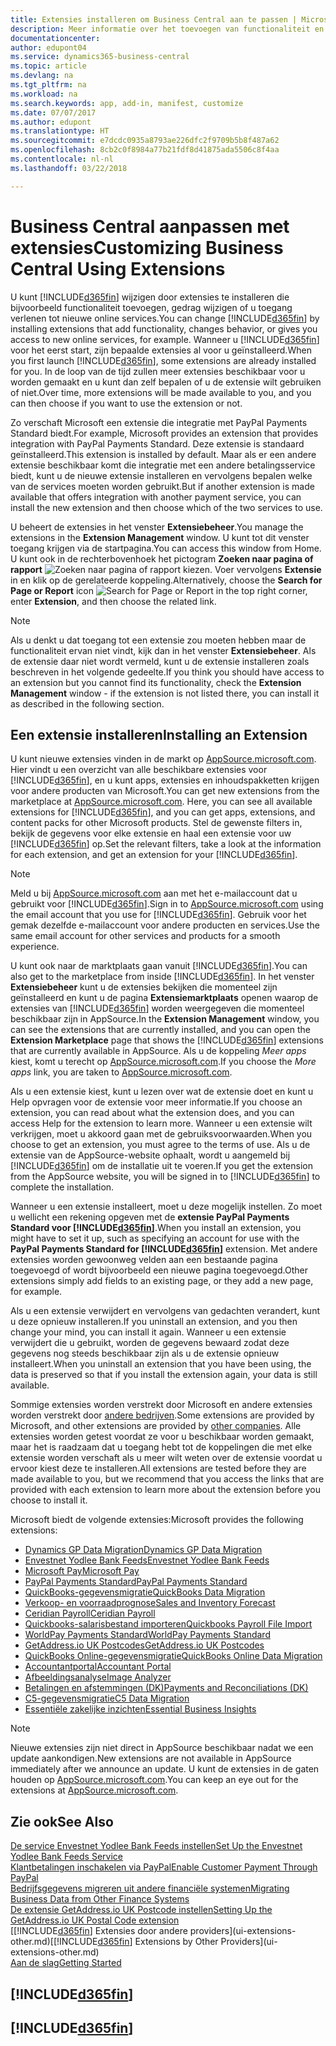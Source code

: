```yaml
---
title: Extensies installeren om Business Central aan te passen | Microsoft Docs
description: Meer informatie over het toevoegen van functionaliteit en het aanpassen van Business Central door extensies te installeren.
documentationcenter: 
author: edupont04
ms.service: dynamics365-business-central
ms.topic: article
ms.devlang: na
ms.tgt_pltfrm: na
ms.workload: na
ms.search.keywords: app, add-in, manifest, customize
ms.date: 07/07/2017
ms.author: edupont
ms.translationtype: HT
ms.sourcegitcommit: e7dcdc0935a8793ae226dfc2f9709b5b8f487a62
ms.openlocfilehash: 8cb2c0f8984a77b21fdf8d41875ada5506c8f4aa
ms.contentlocale: nl-nl
ms.lasthandoff: 03/22/2018

---
```

# <a name="customizing-business-central-using-extensions"></a><span data-ttu-id="c39cc-103">Business Central aanpassen met extensies</span><span class="sxs-lookup"><span data-stu-id="c39cc-103">Customizing Business Central Using Extensions</span></span>
<span data-ttu-id="c39cc-104">U kunt [!INCLUDE[d365fin](includes/d365fin_md.md)] wijzigen door extensies te installeren die bijvoorbeeld functionaliteit toevoegen, gedrag wijzigen of u toegang verlenen tot nieuwe online services.</span><span class="sxs-lookup"><span data-stu-id="c39cc-104">You can change [!INCLUDE[d365fin](includes/d365fin_md.md)] by installing extensions that add functionality, changes behavior, or gives you access to new online services, for example.</span></span>
<span data-ttu-id="c39cc-105">Wanneer u [!INCLUDE[d365fin](includes/d365fin_md.md)] voor het eerst start, zijn bepaalde extensies al voor u geïnstalleerd.</span><span class="sxs-lookup"><span data-stu-id="c39cc-105">When you first launch [!INCLUDE[d365fin](includes/d365fin_md.md)], some extensions are already installed for you.</span></span> <span data-ttu-id="c39cc-106">In de loop van de tijd zullen meer extensies beschikbaar voor u worden gemaakt en u kunt dan zelf bepalen of u de extensie wilt gebruiken of niet.</span><span class="sxs-lookup"><span data-stu-id="c39cc-106">Over time, more extensions will be made available to you, and you can then choose if you want to use the extension or not.</span></span>

<span data-ttu-id="c39cc-107">Zo verschaft Microsoft een extensie die integratie met PayPal Payments Standard biedt.</span><span class="sxs-lookup"><span data-stu-id="c39cc-107">For example, Microsoft provides an extension that provides integration with PayPal Payments Standard.</span></span> <span data-ttu-id="c39cc-108">Deze extensie is standaard geïnstalleerd.</span><span class="sxs-lookup"><span data-stu-id="c39cc-108">This extension is installed by default.</span></span>
<span data-ttu-id="c39cc-109">Maar als er een andere extensie beschikbaar komt die integratie met een andere betalingsservice biedt, kunt u de nieuwe extensie installeren en vervolgens bepalen welke van de services moeten worden gebruikt.</span><span class="sxs-lookup"><span data-stu-id="c39cc-109">But if another extension is made available that offers integration with another payment service, you can install the new extension and then choose which of the two services to use.</span></span>  

<span data-ttu-id="c39cc-110">U beheert de extensies in het venster **Extensiebeheer**.</span><span class="sxs-lookup"><span data-stu-id="c39cc-110">You manage the extensions in the **Extension Management** window.</span></span> <span data-ttu-id="c39cc-111">U kunt tot dit venster toegang krijgen via de startpagina.</span><span class="sxs-lookup"><span data-stu-id="c39cc-111">You can access this window from Home.</span></span> <span data-ttu-id="c39cc-112">U kunt ook in de rechterbovenhoek het pictogram **Zoeken naar pagina of rapport** ![Zoeken naar pagina of rapport](media/ui-search/search_small.png "Pictogram Zoeken naar pagina of rapport") kiezen. Voer vervolgens **Extensie** in en klik op de gerelateerde koppeling.</span><span class="sxs-lookup"><span data-stu-id="c39cc-112">Alternatively, choose the **Search for Page or Report** icon ![Search for Page or Report](media/ui-search/search_small.png "Search for Page or Report icon") in the top right corner, enter **Extension**, and then choose the related link.</span></span>  

> [!NOTE]  
>   <span data-ttu-id="c39cc-113">Als u denkt u dat toegang tot een extensie zou moeten hebben maar de functionaliteit ervan niet vindt, kijk dan in het venster **Extensiebeheer**. Als de extensie daar niet wordt vermeld, kunt u de extensie installeren zoals beschreven in het volgende gedeelte.</span><span class="sxs-lookup"><span data-stu-id="c39cc-113">If you think you should have access to an extension but you cannot find its functionality, check the **Extension Management** window - if the extension is not listed there, you can install it as described in the following section.</span></span>  

## <a name="installing-an-extension"></a><span data-ttu-id="c39cc-114">Een extensie installeren</span><span class="sxs-lookup"><span data-stu-id="c39cc-114">Installing an Extension</span></span>
<span data-ttu-id="c39cc-115">U kunt nieuwe extensies vinden in de markt op [AppSource.microsoft.com](https://appsource.microsoft.com/en-us/marketplace/apps?product=dynamics-365%3Bdynamics-365-for-financials&page=1). Hier vindt u een overzicht van alle beschikbare extensies voor [!INCLUDE[d365fin](includes/d365fin_md.md)], en u kunt apps, extensies en inhoudspakketten krijgen voor andere producten van Microsoft.</span><span class="sxs-lookup"><span data-stu-id="c39cc-115">You can get new extensions from the marketplace at [AppSource.microsoft.com](https://appsource.microsoft.com/en-us/marketplace/apps?product=dynamics-365%3Bdynamics-365-for-financials&page=1). Here, you can see all available extensions for [!INCLUDE[d365fin](includes/d365fin_md.md)], and you can get apps, extensions, and content packs for other Microsoft products.</span></span> <span data-ttu-id="c39cc-116">Stel de gewenste filters in, bekijk de gegevens voor elke extensie en haal een extensie voor uw [!INCLUDE[d365fin](includes/d365fin_md.md)] op.</span><span class="sxs-lookup"><span data-stu-id="c39cc-116">Set the relevant filters, take a look at the information for each extension, and get an extension for your [!INCLUDE[d365fin](includes/d365fin_md.md)].</span></span>  
> [!NOTE]  
>   <span data-ttu-id="c39cc-117">Meld u bij [AppSource.microsoft.com](https://appsource.microsoft.com/) aan met het e-mailaccount dat u gebruikt voor [!INCLUDE[d365fin](includes/d365fin_md.md)].</span><span class="sxs-lookup"><span data-stu-id="c39cc-117">Sign in to [AppSource.microsoft.com](https://appsource.microsoft.com/) using the email account that you use for [!INCLUDE[d365fin](includes/d365fin_md.md)].</span></span> <span data-ttu-id="c39cc-118">Gebruik voor het gemak dezelfde e-mailaccount voor andere producten en services.</span><span class="sxs-lookup"><span data-stu-id="c39cc-118">Use the same email account for other services and products for a smooth experience.</span></span>  

<span data-ttu-id="c39cc-119">U kunt ook naar de marktplaats gaan vanuit [!INCLUDE[d365fin](includes/d365fin_md.md)].</span><span class="sxs-lookup"><span data-stu-id="c39cc-119">You can also get to the marketplace from inside [!INCLUDE[d365fin](includes/d365fin_md.md)].</span></span> <span data-ttu-id="c39cc-120">In het venster **Extensiebeheer** kunt u de extensies bekijken die momenteel zijn geïnstalleerd en kunt u de pagina **Extensiemarktplaats** openen waarop de extensies van [!INCLUDE[d365fin](includes/d365fin_md.md)] worden weergegeven die momenteel beschikbaar zijn in AppSource.</span><span class="sxs-lookup"><span data-stu-id="c39cc-120">In the **Extension Management** window, you can see the extensions that are currently installed, and you can open the **Extension Marketplace** page that shows the [!INCLUDE[d365fin](includes/d365fin_md.md)] extensions that are currently available in AppSource.</span></span> <span data-ttu-id="c39cc-121">Als u de koppeling *Meer apps* kiest, komt u terecht op [AppSource.microsoft.com](https://appsource.microsoft.com/en-us/marketplace/apps?product=dynamics-365%3Bdynamics-365-for-financials&page=1).</span><span class="sxs-lookup"><span data-stu-id="c39cc-121">If you choose the *More apps* link, you are taken to [AppSource.microsoft.com](https://appsource.microsoft.com/en-us/marketplace/apps?product=dynamics-365%3Bdynamics-365-for-financials&page=1).</span></span>  

<span data-ttu-id="c39cc-122">Als u een extensie kiest, kunt u lezen over wat de extensie doet en kunt u Help opvragen voor de extensie voor meer informatie.</span><span class="sxs-lookup"><span data-stu-id="c39cc-122">If you choose an extension, you can read about what the extension does, and you can access Help for the extension to learn more.</span></span> <span data-ttu-id="c39cc-123">Wanneer u een extensie wilt verkrijgen, moet u akkoord gaan met de gebruiksvoorwaarden.</span><span class="sxs-lookup"><span data-stu-id="c39cc-123">When you choose to get an extension, you must agree to the terms of use.</span></span> <span data-ttu-id="c39cc-124">Als u de extensie van de AppSource-website ophaalt, wordt u aangemeld bij [!INCLUDE[d365fin](includes/d365fin_md.md)] om de installatie uit te voeren.</span><span class="sxs-lookup"><span data-stu-id="c39cc-124">If you get the extension from the AppSource website, you will be signed in to [!INCLUDE[d365fin](includes/d365fin_md.md)] to complete the installation.</span></span>  

<span data-ttu-id="c39cc-125">Wanneer u een extensie installeert, moet u deze mogelijk instellen. Zo moet u wellicht een rekening opgeven met de **extensie PayPal Payments Standard voor [!INCLUDE[d365fin](includes/d365fin_md.md)]**.</span><span class="sxs-lookup"><span data-stu-id="c39cc-125">When you install an extension, you might have to set it up, such as specifying an account for use with the **PayPal Payments Standard for [!INCLUDE[d365fin](includes/d365fin_md.md)]** extension.</span></span>
<span data-ttu-id="c39cc-126">Met andere extensies worden gewoonweg velden aan een bestaande pagina toegevoegd of wordt bijvoorbeeld een nieuwe pagina toegevoegd.</span><span class="sxs-lookup"><span data-stu-id="c39cc-126">Other extensions simply add fields to an existing page, or they add a new page, for example.</span></span>   

<span data-ttu-id="c39cc-127">Als u een extensie verwijdert en vervolgens van gedachten verandert, kunt u deze opnieuw installeren.</span><span class="sxs-lookup"><span data-stu-id="c39cc-127">If you uninstall an extension, and you then change your mind, you can install it again.</span></span> <span data-ttu-id="c39cc-128">Wanneer u een extensie verwijdert die u gebruikt, worden de gegevens bewaard zodat deze gegevens nog steeds beschikbaar zijn als u de extensie opnieuw installeert.</span><span class="sxs-lookup"><span data-stu-id="c39cc-128">When you uninstall an extension that you have been using, the data is preserved so that if you install the extension again, your data is still available.</span></span>  

<span data-ttu-id="c39cc-129">Sommige extensies worden verstrekt door Microsoft en andere extensies worden verstrekt door [andere bedrijven](ui-extensions-other.md).</span><span class="sxs-lookup"><span data-stu-id="c39cc-129">Some extensions are provided by Microsoft, and other extensions are provided by [other companies](ui-extensions-other.md).</span></span> <span data-ttu-id="c39cc-130">Alle extensies worden getest voordat ze voor u beschikbaar worden gemaakt, maar het is raadzaam dat u toegang hebt tot de koppelingen die met elke extensie worden verschaft als u meer wilt weten over de extensie voordat u ervoor kiest deze te installeren.</span><span class="sxs-lookup"><span data-stu-id="c39cc-130">All extensions are tested before they are made available to you, but we recommend that you access the links that are provided with each extension to learn more about the extension before you choose to install it.</span></span>  

<span data-ttu-id="c39cc-131">Microsoft biedt de volgende extensies:</span><span class="sxs-lookup"><span data-stu-id="c39cc-131">Microsoft provides the following extensions:</span></span>  

* [<span data-ttu-id="c39cc-132">Dynamics GP Data Migration</span><span class="sxs-lookup"><span data-stu-id="c39cc-132">Dynamics GP Data Migration</span></span>](ui-extensions-dynamicsgp-data-migration.md)  
* [<span data-ttu-id="c39cc-133">Envestnet Yodlee Bank Feeds</span><span class="sxs-lookup"><span data-stu-id="c39cc-133">Envestnet Yodlee Bank Feeds</span></span>](ui-extensions-yodlee-bank-feeds.md)  
* [<span data-ttu-id="c39cc-134">Microsoft Pay</span><span class="sxs-lookup"><span data-stu-id="c39cc-134">Microsoft Pay</span></span>](ui-extensions-microsoft-pay-payments.md)  
* [<span data-ttu-id="c39cc-135">PayPal Payments Standard</span><span class="sxs-lookup"><span data-stu-id="c39cc-135">PayPal Payments Standard</span></span>](ui-extensions-paypal-payments-standard.md)  
* [<span data-ttu-id="c39cc-136">QuickBooks-gegevensmigratie</span><span class="sxs-lookup"><span data-stu-id="c39cc-136">QuickBooks Data Migration</span></span>](ui-extensions-quickbooks-data-migration.md)  
* [<span data-ttu-id="c39cc-137">Verkoop- en voorraadprognose</span><span class="sxs-lookup"><span data-stu-id="c39cc-137">Sales and Inventory Forecast</span></span>](ui-extensions-sales-forecast.md)  
* [<span data-ttu-id="c39cc-138">Ceridian Payroll</span><span class="sxs-lookup"><span data-stu-id="c39cc-138">Ceridian Payroll</span></span>](ui-extensions-ceridian-payroll.md)  
* [<span data-ttu-id="c39cc-139">Quickbooks-salarisbestand importeren</span><span class="sxs-lookup"><span data-stu-id="c39cc-139">Quickbooks Payroll File Import</span></span>](ui-extensions-quickbooks-payroll.md)  
* [<span data-ttu-id="c39cc-140">WorldPay Payments Standard</span><span class="sxs-lookup"><span data-stu-id="c39cc-140">WorldPay Payments Standard</span></span>](ui-extensions-worldpay-payments-standard.md)  
* [<span data-ttu-id="c39cc-141">GetAddress.io UK Postcodes</span><span class="sxs-lookup"><span data-stu-id="c39cc-141">GetAddress.io UK Postcodes</span></span>](ui-extensions-getaddressio.md)  
* [<span data-ttu-id="c39cc-142">QuickBooks Online-gegevensmigratie</span><span class="sxs-lookup"><span data-stu-id="c39cc-142">QuickBooks Online Data Migration</span></span>](ui-extensions-quickbooks-online-data-migration.md)  
* [<span data-ttu-id="c39cc-143">Accountantportal</span><span class="sxs-lookup"><span data-stu-id="c39cc-143">Accountant Portal</span></span>](ui-extensions-accountant-portal.md)  
* [<span data-ttu-id="c39cc-144">Afbeeldingsanalyse</span><span class="sxs-lookup"><span data-stu-id="c39cc-144">Image Analyzer</span></span>](ui-extensions-image-analyzer.md)  
* [<span data-ttu-id="c39cc-145">Betalingen en afstemmingen (DK)</span><span class="sxs-lookup"><span data-stu-id="c39cc-145">Payments and Reconciliations (DK)</span></span>](ui-extensions-payments-reconciliation-formats-dk.md)  
* [<span data-ttu-id="c39cc-146">C5-gegevensmigratie</span><span class="sxs-lookup"><span data-stu-id="c39cc-146">C5 Data Migration</span></span>](ui-extensions-c5-data-migration.md)  
* [<span data-ttu-id="c39cc-147">Essentiële zakelijke inzichten</span><span class="sxs-lookup"><span data-stu-id="c39cc-147">Essential Business Insights</span></span>](ui-extensions-essential-business-insights.md)  

> [!NOTE]  
>  <span data-ttu-id="c39cc-148">Nieuwe extensies zijn niet direct in AppSource beschikbaar nadat we een update aankondigen.</span><span class="sxs-lookup"><span data-stu-id="c39cc-148">New extensions are not available in AppSource immediately after we announce an update.</span></span> <span data-ttu-id="c39cc-149">U kunt de extensies in de gaten houden op [AppSource.microsoft.com](https://appsource.microsoft.com/en-us/marketplace/apps?product=dynamics-365%3Bdynamics-365-for-financials&page=1).</span><span class="sxs-lookup"><span data-stu-id="c39cc-149">You can keep an eye out for the extensions at [AppSource.microsoft.com](https://appsource.microsoft.com/en-us/marketplace/apps?product=dynamics-365%3Bdynamics-365-for-financials&page=1).</span></span>

## <a name="see-also"></a><span data-ttu-id="c39cc-150">Zie ook</span><span class="sxs-lookup"><span data-stu-id="c39cc-150">See Also</span></span>
[<span data-ttu-id="c39cc-151">De service Envestnet Yodlee Bank Feeds instellen</span><span class="sxs-lookup"><span data-stu-id="c39cc-151">Set Up the Envestnet Yodlee Bank Feeds Service</span></span>](bank-how-setup-bank-statement-service.md)  
[<span data-ttu-id="c39cc-152">Klantbetalingen inschakelen via PayPal</span><span class="sxs-lookup"><span data-stu-id="c39cc-152">Enable Customer Payment Through PayPal</span></span>](sales-how-enable-payment-service-extensions.md)  
[<span data-ttu-id="c39cc-153">Bedrijfsgegevens migreren uit andere financiële systemen</span><span class="sxs-lookup"><span data-stu-id="c39cc-153">Migrating Business Data from Other Finance Systems</span></span>](upload-data.md)  
[<span data-ttu-id="c39cc-154">De extensie GetAddress.io UK Postcode instellen</span><span class="sxs-lookup"><span data-stu-id="c39cc-154">Setting Up the GetAddress.io UK Postal Code extension</span></span>](LocalFunctionality/UnitedKingdom/uk-setup-postal-code-service.md)  
<span data-ttu-id="c39cc-155">[[!INCLUDE[d365fin](includes/d365fin_md.md)] Extensies door andere providers](ui-extensions-other.md)</span><span class="sxs-lookup"><span data-stu-id="c39cc-155">[[!INCLUDE[d365fin](includes/d365fin_md.md)] Extensions by Other Providers](ui-extensions-other.md)</span></span>  
[<span data-ttu-id="c39cc-156">Aan de slag</span><span class="sxs-lookup"><span data-stu-id="c39cc-156">Getting Started</span></span>](product-get-started.md)  

## [!INCLUDE[d365fin](includes/free_trial_md.md)]  
## [!INCLUDE[d365fin](includes/training_link_md.md)]

